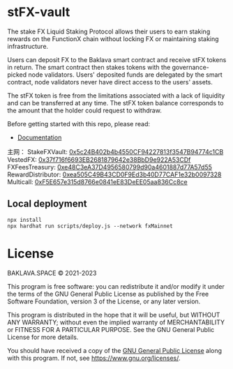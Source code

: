 # stFX-vault

The stake FX Liquid Staking Protocol allows their users to earn staking rewards on the FunctionX chain without locking FX or maintaining staking infrastructure.

Users can deposit FX to the Baklava smart contract and receive stFX tokens in return. The smart contract then stakes tokens with the governance-picked node validators. Users' deposited funds are delegated by the smart contract, node validators never have direct access to the users' assets.

The stFX token is free from the limitations associated with a lack of liquidity and can be transferred at any time. The stFX token balance corresponds to the amount that the holder could request to withdraw.

Before getting started with this repo, please read:

* [Documentation](https://baklavaspace.gitbook.io/main/about/introduction)

主网：
StakeFXVault: [0x5c24B402b4b4550CF94227813f3547B94774c1CB](https://starscan.io/evm/address/0x5c24B402b4b4550CF94227813f3547B94774c1CB)
VestedFX: [0x37f716f6693EB2681879642e38BbD9e922A53CDf](https://starscan.io/evm/address/0x37f716f6693EB2681879642e38BbD9e922A53CDf)
FXFeesTreasury: [0xe48C3eA37D4956580799d90a4601887d77A57d55](https://starscan.io/evm/address/0xe48C3eA37D4956580799d90a4601887d77A57d55)
RewardDistributor: [0xea505C49B43CD0F9Ed3b40D77CAF1e32b0097328](https://starscan.io/evm/address/0xea505C49B43CD0F9Ed3b40D77CAF1e32b0097328)
Multicall: [0xF5E657e315d8766e0841eE83DeEE05aa836Cc8ce](https://starscan.io/evm/address/0xF5E657e315d8766e0841eE83DeEE05aa836Cc8ce)

## Local deployment
```
npx install
npx hardhat run scripts/deploy.js --network fxMainnet
```

# License

BAKLAVA.SPACE © 2021-2023

This program is free software: you can redistribute it and/or modify
it under the terms of the GNU General Public License as published by
the Free Software Foundation, version 3 of the License, or any later version.

This program is distributed in the hope that it will be useful,
but WITHOUT ANY WARRANTY; without even the implied warranty of
MERCHANTABILITY or FITNESS FOR A PARTICULAR PURPOSE.  See the
GNU General Public License for more details.

You should have received a copy of the [GNU General Public License](LICENSE)
along with this program. If not, see <https://www.gnu.org/licenses/>.
